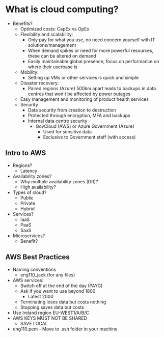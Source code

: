 # What is cloud computing?

- Benefits?
  - Optimized costs: CapEx vs OpEx
  - Flexibility and scalability:
    - Only pay for what you use, no need concern yourself with IT solutions/management
    - When demand spikes or need for more powerful resources, these can be altered on demand
    - Easily maintainable global presence, focus on performance on where their userbase is
  - Mobility:
    - Setting up VMs or other services is quick and simple
  - Disaster recovery:
    - Paired regions (Azure) 500km apart leads to backups in data centres that won't be affected by power outages
  - Easy management and monitoring of product health services
  - Security
    - Data security from creation to destruction
    - Protected through encryption, MFA and backups
    - Internal data centre security
      - GovCloud (AWS) or Azure Government (Azure)
        - Used for sensitive data
        - Exclusive to Government staff (with access)

## Intro to AWS

- Regions?
  - Latency
- Availability zones?
  - Why multiple availability zones (DR)?
  - High availability?
- Types of cloud?
  - Public
  - Private
  - Hybrid
- Services?
  - IaaS
  - PaaS
  - SaaS
- Microservices?
  - Benefit?

## AWS Best Practices

- Naming conventions
  - eng110_jack (for any files)
- AWS services:
  - Switch off at the end of the day (PAYG)
  - Ask if you want to use beyond 1800
    - Latest 2000
  - Terminating loses data but costs nothing
  - Stopping saves data but costs
- Use Ireland region EU-WEST1/A/B/C
- AWS KEYS MUST NOT BE SHARED
  - SAVE LOCAL
- eng110.pem - Move to .ssh folder in your machine

